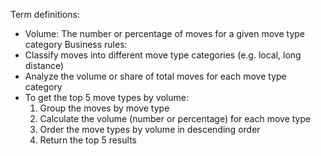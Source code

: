 Term definitions:
- Volume: The number or percentage of moves for a given move type category
Business rules:
- Classify moves into different move type categories (e.g. local, long distance)
- Analyze the volume or share of total moves for each move type category
- To get the top 5 move types by volume:
  1. Group the moves by move type
  2. Calculate the volume (number or percentage) for each move type
  3. Order the move types by volume in descending order
  4. Return the top 5 results